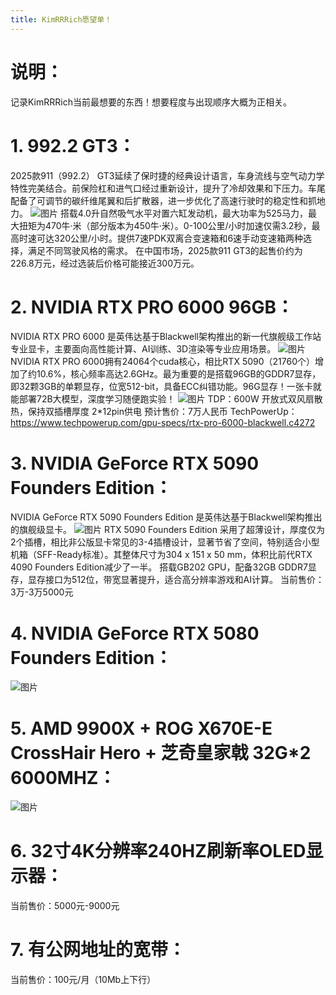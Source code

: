 ```yaml
---
title: KimRRRich愿望单！
---
```

# 说明：
记录KimRRRich当前最想要的东西！想要程度与出现顺序大概为正相关。
# 1. 992.2 GT3：
2025款911（992.2） GT3延续了保时捷的经典设计语言，车身流线与空气动力学特性完美结合。前保险杠和进气口经过重新设计，提升了冷却效果和下压力。车尾配备了可调节的碳纤维尾翼和后扩散器，进一步优化了高速行驶时的稳定性和抓地力。
![图片](../../img/car.webp "992.2 gt3")
搭载4.0升自然吸气水平对置六缸发动机，最大功率为525马力，最大扭矩为470牛·米（部分版本为450牛·米）。0-100公里/小时加速仅需3.2秒，最高时速可达320公里/小时。提供7速PDK双离合变速箱和6速手动变速箱两种选择，满足不同驾驶风格的需求。
在中国市场，2025款911 GT3的起售价约为226.8万元，经过选装后价格可能接近300万元。

# 2. NVIDIA RTX PRO 6000 96GB：
NVIDIA RTX PRO 6000 是英伟达基于Blackwell架构推出的新一代旗舰级工作站专业显卡，主要面向高性能计算、AI训练、3D渲染等专业应用场景。
![图片](../../img/NvidiaPro6000.png "pro6000")
NVIDIA RTX PRO 6000拥有24064个cuda核心，相比RTX 5090（21760个）增加了约10.6%，核心频率高达2.6GHz。最为重要的是搭载96GB的GDDR7显存，即32颗3GB的单颗显存，位宽512-bit，具备ECC纠错功能。96G显存！一张卡就能部署72B大模型，深度学习随便跑实验！
![图片](../../img/Pro6000Performance.png "pro6000performance")
TDP：600W
开放式双风扇散热，保持双插槽厚度
2*12pin供电
预计售价：7万人民币
TechPowerUp：https://www.techpowerup.com/gpu-specs/rtx-pro-6000-blackwell.c4272

# 3. NVIDIA GeForce RTX 5090 Founders Edition：
NVIDIA GeForce RTX 5090 Founders Edition 是英伟达基于Blackwell架构推出的旗舰级显卡。
![图片](../../img/5090fe.jpg "5090fe")
RTX 5090 Founders Edition 采用了超薄设计，厚度仅为2个插槽，相比非公版显卡常见的3-4插槽设计，显著节省了空间，特别适合小型机箱（SFF-Ready标准）。其整体尺寸为304 x 151 x 50 mm，体积比前代RTX 4090 Founders Edition减少了一半。
搭载GB202 GPU，配备32GB GDDR7显存，显存接口为512位，带宽显著提升，适合高分辨率游戏和AI计算。
当前售价：3万-3万5000元
# 4. NVIDIA GeForce RTX 5080 Founders Edition： 
![图片](../../img/5080fe.jpg "5080fe")
# 5. AMD 9900X + ROG X670E-E CrossHair Hero + 芝奇皇家戟 32G*2 6000MHZ： 
![图片](../../img/TridentZ5Royal.jpg "TridentZ5Royal")
# 6. 32寸4K分辨率240HZ刷新率OLED显示器：
当前售价：5000元-9000元
# 7. 有公网地址的宽带：
当前售价：100元/月（10Mb上下行）
